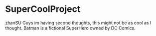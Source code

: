 # SuperCoolProject

zhanSU
Guys im having second thoughts, this might not be as cool as I thought.
Batman is a fictional SuperHero owned by DC Comics.


